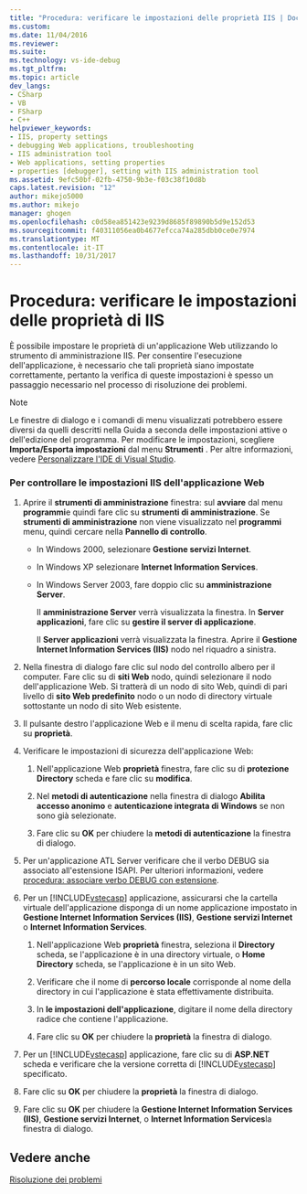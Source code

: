 ```yaml
---
title: "Procedura: verificare le impostazioni delle proprietà IIS | Documenti Microsoft"
ms.custom: 
ms.date: 11/04/2016
ms.reviewer: 
ms.suite: 
ms.technology: vs-ide-debug
ms.tgt_pltfrm: 
ms.topic: article
dev_langs:
- CSharp
- VB
- FSharp
- C++
helpviewer_keywords:
- IIS, property settings
- debugging Web applications, troubleshooting
- IIS administration tool
- Web applications, setting properties
- properties [debugger], setting with IIS administration tool
ms.assetid: 9efc50bf-02fb-4750-9b3e-f03c38f10d8b
caps.latest.revision: "12"
author: mikejo5000
ms.author: mikejo
manager: ghogen
ms.openlocfilehash: c0d58ea851423e9239d8685f89890b5d9e152d53
ms.sourcegitcommit: f40311056ea0b4677efcca74a285dbb0ce0e7974
ms.translationtype: MT
ms.contentlocale: it-IT
ms.lasthandoff: 10/31/2017
---
```

# <a name="how-to-verify-iis-property-settings"></a>Procedura: verificare le impostazioni delle proprietà di IIS
È possibile impostare le proprietà di un'applicazione Web utilizzando lo strumento di amministrazione IIS. Per consentire l'esecuzione dell'applicazione, è necessario che tali proprietà siano impostate correttamente, pertanto la verifica di queste impostazioni è spesso un passaggio necessario nel processo di risoluzione dei problemi.  
  
> [!NOTE]
>  Le finestre di dialogo e i comandi di menu visualizzati potrebbero essere diversi da quelli descritti nella Guida a seconda delle impostazioni attive o dell'edizione del programma. Per modificare le impostazioni, scegliere **Importa/Esporta impostazioni** dal menu **Strumenti** . Per altre informazioni, vedere [Personalizzare l'IDE di Visual Studio](../ide/personalizing-the-visual-studio-ide.md).  
  
### <a name="to-check-iis-settings-for-the-web-application"></a>Per controllare le impostazioni IIS dell'applicazione Web  
  
1.  Aprire il **strumenti di amministrazione** finestra: sul **avviare** dal menu **programmi**e quindi fare clic su **strumenti di amministrazione**. Se **strumenti di amministrazione** non viene visualizzato nel **programmi** menu, quindi cercare nella **Pannello di controllo**.  
  
    -   In Windows 2000, selezionare **Gestione servizi Internet**.  
  
    -   In Windows XP selezionare **Internet Information Services**.  
  
    -   In Windows Server 2003, fare doppio clic su **amministrazione Server**.  
  
         Il **amministrazione Server** verrà visualizzata la finestra. In **Server applicazioni**, fare clic su **gestire il server di applicazione**.  
  
         Il **Server applicazioni** verrà visualizzata la finestra. Aprire il **Gestione Internet Information Services (IIS)** nodo nel riquadro a sinistra.  
  
2.  Nella finestra di dialogo fare clic sul nodo del controllo albero per il computer. Fare clic su di **siti Web** nodo, quindi selezionare il nodo dell'applicazione Web. Si tratterà di un nodo di sito Web, quindi di pari livello di **sito Web predefinito** nodo o un nodo di directory virtuale sottostante un nodo di sito Web esistente.  
  
3.  Il pulsante destro l'applicazione Web e il menu di scelta rapida, fare clic su **proprietà**.  
  
4.  Verificare le impostazioni di sicurezza dell'applicazione Web:  
  
    1.  Nell'applicazione Web **proprietà** finestra, fare clic su di **protezione Directory** scheda e fare clic su **modifica**.  
  
    2.  Nel **metodi di autenticazione** nella finestra di dialogo **Abilita accesso anonimo** e **autenticazione integrata di Windows** se non sono già selezionate.  
  
    3.  Fare clic su **OK** per chiudere la **metodi di autenticazione** la finestra di dialogo.  
  
5.  Per un'applicazione ATL Server verificare che il verbo DEBUG sia associato all'estensione ISAPI. Per ulteriori informazioni, vedere [procedura: associare verbo DEBUG con estensione](http://msdn.microsoft.com/en-us/50d261d3-4bd4-41c0-b44e-3591086f121e).  
  
6.  Per un [!INCLUDE[vstecasp](../code-quality/includes/vstecasp_md.md)] applicazione, assicurarsi che la cartella virtuale dell'applicazione disponga di un nome applicazione impostato in **Gestione Internet Information Services (IIS)**, **Gestione servizi Internet** o  **Internet Information Services**.  
  
    1.  Nell'applicazione Web **proprietà** finestra, seleziona il **Directory** scheda, se l'applicazione è in una directory virtuale, o **Home Directory** scheda, se l'applicazione è in un sito Web.  
  
    2.  Verificare che il nome di **percorso locale** corrisponde al nome della directory in cui l'applicazione è stata effettivamente distribuita.  
  
    3.  In **le impostazioni dell'applicazione**, digitare il nome della directory radice che contiene l'applicazione.  
  
    4.  Fare clic su **OK** per chiudere la **proprietà** la finestra di dialogo.  
  
7.  Per un [!INCLUDE[vstecasp](../code-quality/includes/vstecasp_md.md)] applicazione, fare clic su di **ASP.NET** scheda e verificare che la versione corretta di [!INCLUDE[vstecasp](../code-quality/includes/vstecasp_md.md)] specificato.  
  
8.  Fare clic su **OK** per chiudere la **proprietà** la finestra di dialogo.  
  
9. Fare clic su **OK** per chiudere la **Gestione Internet Information Services (IIS)**, **Gestione servizi Internet**, o **Internet Information Services**la finestra di dialogo.  
  
## <a name="see-also"></a>Vedere anche  
 [Risoluzione dei problemi](../debugger/debugging-web-applications-troubleshooting.md)